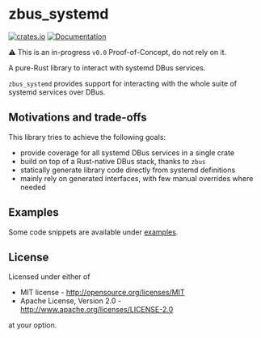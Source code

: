 # zbus_systemd

[![crates.io](https://img.shields.io/crates/v/zbus_systemd.svg)](https://crates.io/crates/zbus_systemd)
[![Documentation](https://docs.rs/zbus_systemd/badge.svg)](https://docs.rs/zbus_systemd)

⚠️ This is an in-progress `v0.0` Proof-of-Concept, do not rely on it.

A pure-Rust library to interact with systemd DBus services.

`zbus_systemd` provides support for interacting with the whole suite of systemd
services over DBus.

## Motivations and trade-offs

This library tries to achieve the following goals:
 * provide coverage for all systemd DBus services in a single crate
 * build on top of a Rust-native DBus stack, thanks to `zbus`
 * statically generate library code directly from systemd definitions
 * mainly rely on generated interfaces, with few manual overrides where needed

## Examples

Some code snippets are available under [examples](examples).

## License

Licensed under either of

 * MIT license - <http://opensource.org/licenses/MIT>
 * Apache License, Version 2.0 - <http://www.apache.org/licenses/LICENSE-2.0>

at your option.
